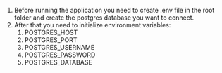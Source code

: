 <ol>
	<li>Before running the application you need to create .env file in the root folder and create the postgres database you want to connect.</li>
	<li>After that you need to initialize environment variables:
		<ol>
			<li>POSTGRES_HOST</li>
			<li>POSTGRES_PORT</li>
			<li>POSTGRES_USERNAME</li>
			<li>POSTGRES_PASSWORD</li>
			<li>POSTGRES_DATABASE</li>
		</ol>
	</li>
</ol>


